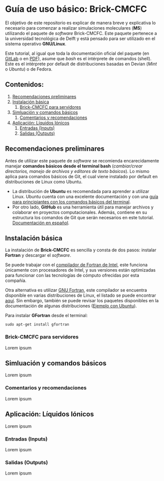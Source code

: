 # Guía de uso básico: Brick-CMCFC

El objetivo de este repositorio es explicar de manera breve y explicativa lo necesario para comenzar a realizar simulaciones moleculares (**MS**) utilizando el paquete de *software* Brick-CMCFC. Este paquete pertenece a la universidad tecnológica de Delft y está pensado para ser utilizado en el sistema operativo **GNU/Linux**.

Este tutorial, al igual que toda la documentación oficial del paquete (en <a href="https://gitlab.com/ETh_TU_Delft/Brick-CFCMC/-/tree/master?ref_type=heads">GitLab</a> o en <a href="https://thijsvlugt.github.io/website/Brick-CFCMC/Brick-CFCMC.pdf">PDF</a>), asume que *bash* es el intérprete de comandos (shell). Este es el intérprete por default de distribuciones basadas en Devian (*Mint* o *Ubuntu*) o de Fedora.

## Contenidos:
1. [Recomendaciones preliminares](#c1)
2. [Instalación básica](#c2)
    1. [Brick-CMCFC para servidores](#c2_1)
3. [Simluación y comandos básicos](#c3)
    1. [Comentarios y recomendaciones](#c3_1)
4. [Aplicación: Líquidos Iónicos](#c4)
    1. [Entradas (Inputs)](#c4_1)
    2. [Salidas (Outputs)](#c4_2)

## Recomendaciones preliminares <a name="c1"></a>
Antes de utilizar este paquete de *software* se recomienda encarecidamente manejar **comandos básicos desde el terminal bash** (*cambiar/crear directorios, manejo de archivos y editores de texto básicos*). Lo mismo aplica para comandos básicos de Git, el cual viene instalado por default en distribuciones de Linux como Ubuntu.
* La distribución de **Ubuntu** es recomendada para aprender a utilizar Linux. Ubuntu cuenta con una excelente documentación y con una <a href="https://ubuntu.com/tutorials/command-line-for-beginners#1-overview">guía para principiantes con los comandos básicos del terminal</a>.
* Por otro lado, **GitHub** es una herramienta útil para manejar archivos y colaborar en proyectos computacionales. Además, contiene en su estructura los comandos de Git que serán necesarios en este tutorial. <a href="https://docs.github.com/es">Documentación en español</a>.

## Instalación básica <a name="c2"></a>
La instalación de **Brick-CMCFC** es sencilla y consta de dos pasos: instalar **Fortran** y descargar el *software*.

Se puede trabajar con el <a href="https://www.intel.com/content/www/us/en/developer/tools/oneapi/fortran-compiler.html">compilador de Fortran de Intel</a>, este funciona únicamente con procesadores de Intel, y sus versiones están optimizadas para funcionar con las tecnologías de cómputo ofrecidas por esta compañía.

Otra alternativa es utilizar <a href="https://gcc.gnu.org/fortran/">GNU Fortran</a>, este compilador se encuentra disponible en varias distribuciones de Linux, el listado se puede encontrar <a href="https://gcc.gnu.org/wiki/GFortranDistros">aquí</a>. Sin embargo, también se puede revisar los paquetes disponibles en la documentación de algunas distribuciones (<a href="https://packages.ubuntu.com/search?keywords=gfortran">Ejemplo con Ubuntu</a>).

Para instalar **GFortran** desde el terminal:

```
sudo apt-get install gfortran
```

### Brick-CMCFC para servidores <a name="c2_1"></a>
Lorem ipsum

## Simluación y comandos básicos <a name="c3"></a>
Lorem ipsum

### Comentarios y recomendaciones <a name="c3_1"></a>
Lorem ipsum

## Aplicación: Líquidos Iónicos <a name="c4"></a>
Lorem ipsum

### Entradas (Inputs) <a name="c4_1"></a>
Lorem ipsum

### Salidas (Outputs) <a name="c4_2"></a>
Lorem ipsum